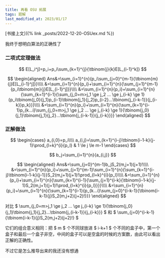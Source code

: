 ```yaml
---
title: 再看 OSU 拓展
tags: 题解
last_modified_at: 2023/01/17
---
```


[书接上文]({% link _posts/2022-12-20-OSUex.md %})

我终于想明白算法的正确性了

### 二项式定理做法
$$ E[L_i^j]=p_i+p_i\sum_{k=1}^{j}{\tbinom{j}{k}E[L_{i-1}^k]} $$

$$
\begin{aligned}
Ans&=\sum_{i=1}^{n}{p_i\sum_{j=0}^{m-1}{\tbinom{m}{j}E[L_{i-1}^j]}}\\\\
&=\sum_{i=1}^{n}{p_i}+\sum_{i=1}^{n}{\sum_{j=1}^{m-1}{p_i\tbinom{m}{j}E[L_{i-1}^j]}}\\\\
&=\sum_{i=1}^{n}{p_i}+\sum_{i=1}^{n}{\sum_{k=1}^{i-1}{\sum_{j_0=m>j_1 \ge j_2 ... \ge j_{i-k} \ge 1}{p_i\tbinom{j_0}{j_1}p_{i-1}\tbinom{j_1}{j_2}p_{i-2}...\tbinom{j_{i-k-1}}{j_{i-k}}p_k}}}\\\\
&=\sum_{i=1}^{n}{p_i}+\sum_{i=1}^{n}{\sum_{k=1}^{i-1}p_{k...i}\sum_{j_0=m>j_1 \ge j_2 ... \ge j_{i-k} \ge 1}{\tbinom{j_0}{j_1}\tbinom{j_1}{j_2}...\tbinom{j_{i-k-1}}{j_{i-k}}}}
\end{aligned}
$$

### 正解做法

$$
\begin{cases}
a_{i,0}=p_i\\\\
a_{i,j}=\sum_{k=1}^{i-j}\tbinom{i-1-k}{j-1}\prod_{l=k}^{i}{p_l} & 1 \le j \le m-1
\end{cases}
$$

$$ b_j=\sum_{i=1}^{n}{a_{i,j}} $$

$$
\begin{aligned}
Ans&=\sum_{j=0}^{m-1}b_jS_2(m,j+1)(j+1)!\\\\
&=\sum_{i=1}^{n}{p_i}+\sum_{j=1}^{m-1}\sum_{i=1}^{n}{\sum_{k=1}^{i-j}\tbinom{i-1-k}{j-1}}S_2(m,j+1)(j+1)!\prod_{l=k}^{i}{p_l}\\\\
&=\sum_{i=1}^{n}{p_i}+\sum_{i=1}^{n}{\sum_{k=1}^{i-1}{\sum_{j=1}^{i-k}{\tbinom{i-1-k}{j-1}S_2(m,j+1)(j+1)!\prod_{l=k}^{i}{p_l}}}}\\\\
&=\sum_{i=1}^{n}{p_i}+\sum_{i=1}^{n}{\sum_{k=1}^{i-1}{p_{k...i}\sum_{j=0}^{i-k-1}{\tbinom{i-k-1}{j}S_2(m,j+2)(j+2)!}}}
\end{aligned}
$$

对比 $ \sum_{j_0=m>j_1 \ge j_2 ... \ge j_{i-k} \ge 1}{\tbinom{j_0}{j_1}\tbinom{j_1}{j_2}...\tbinom{j_{i-k-1}}{j_{i-k}}} $ 和 $ \sum_{j=0}^{i-k-1}{\tbinom{i-k-1}{j}S_2(m,j+2)(j+2)!} $

它们的组合意义相同：把 $ m $ 个不同球放进 $ i-k+1 $ 个不同的盒子中，第一个盒子和最后一个盒子非空，中间的盒子可以是空盒的时候的方案数，由此可以看出正解的正确性。

不过它是怎么推导出来的我还没有想通
